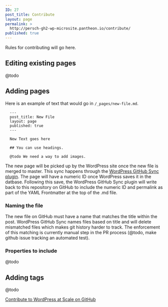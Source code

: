 ```yaml
---
ID: 27
post_title: Contribute
layout: page
permalink: >
  http://persch-gh2-wp-microsite.pantheon.io/contribute/
published: true
---
```

Rules for contributing will go here.

## Editing existing pages

@todo

## Adding pages

Here is an example of text that would go in `/_pages/new-file.md`.

```
  ---
  post_title: New File
  layout: page
  published: true
  ---

  New Text goes here

  ## You can use headings.

  @todo We need a way to add images.

```

The new page will be picked up by the WordPress site once the new file is merged to master. This sync happens through the [WordPress GitHub Sync plugin](https://wordpress.org/plugins/wp-github-sync/). The page will have a numeric ID once WordPress saves it in the datbase. Following this save, the WordPress GitHub Sync plugin will write back to this repository on GitHub to include the numeric ID and permalink as part of the YAML Frontmatter at the top of the .md file.

### Naming the file

The new file on GitHub must have a name that matches the title within the post. WordPress GitHub Sync names files based on title and will delete mismatched files which makes git history harder to track. The enforcement of this matching is currently manual step in the PR process (@todo, make github issue tracking an automated test).

### Properties to include

@todo


## Adding tags

@todo


<a class="long-box" href="https://github.com/pantheon-systems/wpas">Contribute to WordPress at Scale on GitHub</a>  
